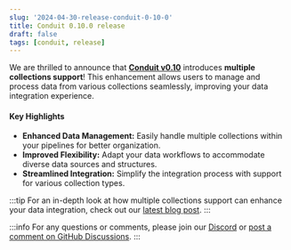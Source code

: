 ```yaml
---
slug: '2024-04-30-release-conduit-0-10-0'
title: Conduit 0.10.0 release
draft: false
tags: [conduit, release]
---
```


We are thrilled to announce that [**Conduit v0.10**](https://github.com/ConduitIO/conduit/releases/tag/v0.10.0) introduces **multiple collections support**! This enhancement allows users to manage and process data from various collections seamlessly, improving your data integration experience.

<!--truncate-->

#### Key Highlights

- **Enhanced Data Management:** Easily handle multiple collections within your pipelines for better organization.
- **Improved Flexibility:** Adapt your data workflows to accommodate diverse data sources and structures.
- **Streamlined Integration:** Simplify the integration process with support for various collection types.

:::tip
For an in-depth look at how multiple collections support can enhance your data integration, check out our [latest blog post](https://meroxa.com/blog/conduit-0.10-comes-with-multiple-collections-support/).
:::

:::info
For any questions or comments, please join our [Discord](https://discord.meroxa.com/) or [post a comment on GitHub Discussions](https://github.com/ConduitIO/conduit/discussions).
:::
